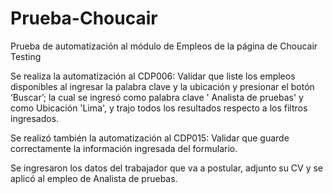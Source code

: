 # Prueba-Choucair
Prueba de automatización al módulo de Empleos de la página de Choucair Testing

Se realiza  la automatización al CDP006: Validar que liste los empleos disponibles al ingresar la palabra clave y la ubicación y presionar el botón ‘Buscar’; la cual se ingresó como
palabra 
clave ' Analista de pruebas' y como Ubicación 'Lima', y trajo todos los resultados respecto a los filtros ingresados.

Se realizó también la automatización al CDP015: Validar que guarde correctamente la información ingresada del formulario.

Se ingresaron los datos del trabajador que va a postular, adjunto su CV y se aplicó al empleo de Analista de pruebas.
